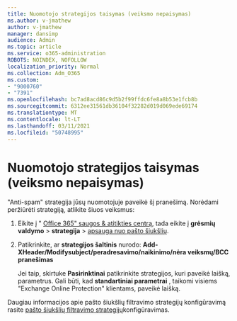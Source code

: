 ```yaml
---
title: Nuomotojo strategijos taisymas (veiksmo nepaisymas)
ms.author: v-jmathew
author: v-jmathew
manager: dansimp
audience: Admin
ms.topic: article
ms.service: o365-administration
ROBOTS: NOINDEX, NOFOLLOW
localization_priority: Normal
ms.collection: Adm_O365
ms.custom:
- "9000760"
- "7391"
ms.openlocfilehash: bc7ad8acd86c9d5b2f99ffdc6fe8a8b53e1fcb8b
ms.sourcegitcommit: 6312ee31561db36104f32282d019d069ede69174
ms.translationtype: MT
ms.contentlocale: lt-LT
ms.lasthandoff: 03/11/2021
ms.locfileid: "50748995"
---
```

# <a name="fix-tenant-policy-action-override"></a>Nuomotojo strategijos taisymas (veiksmo nepaisymas)

"Anti-spam" strategija jūsų nuomotojuje paveikė šį pranešimą. Norėdami peržiūrėti strategiją, atlikite šiuos veiksmus:

1. Eikite į " [Office 365" saugos & atitikties centrą](https://go.microsoft.com/fwlink/p/?linkid=2077143), tada eikite į **grėsmių valdymo**  >  **strategija**  >  [apsauga nuo pašto šiukšlių](https://go.microsoft.com/fwlink/?linkid=2101518).
2. Patikrinkite, ar **strategijos šaltinis** nurodo:  **Add-XHeader/Modifysubject/peradresavimo/naikinimo/nėra veiksmų/BCC pranešimas**

    Jei taip, skirtuke **Pasirinktinai** patikrinkite strategijos, kuri paveikė laišką, parametrus. Gali būti, kad **standartiniai parametrai** , taikomi visiems "Exchange Online Protection" klientams, paveikė laišką.

Daugiau informacijos apie pašto šiukšlių filtravimo strategijų konfigūravimą rasite [pašto šiukšlių filtravimo strategijų](https://go.microsoft.com/fwlink/?linkid=2101431)konfigūravimas.
